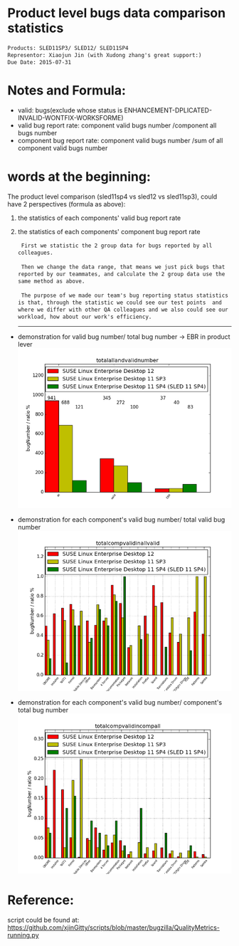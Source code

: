 Product level bugs data comparison statistics
===



    Products: SLED11SP3/ SLED12/ SLED11SP4  
    Representor: Xiaojun Jin (with Xudong zhang's great support:)
    Due Date: 2015-07-31    

Notes and Formula:
===
+ valid: bugs(exclude whose status is ENHANCEMENT-DPLICATED-INVALID-WONTFIX-WORKSFORME)
+ valid bug report rate: component valid bugs number /component all bugs number
+ component bug report rate: component valid bugs number /sum of all component valid bugs number

words at the beginning:
===
The product level comparison (sled11sp4 vs sled12 vs sled11sp3), could have 2 perspectives (formula as above):
1. the statistics of each components' valid bug report rate 
2. the statistics of each components' component bug report rate

        First we statistic the 2 group data for bugs reported by all colleagues.

        Then we change the data range, that means we just pick bugs that reported by our teammates, and calculate the 2 group data use the same method as above.

        The purpose of we made our team's bug reporting status statistics is that, through the statistic we could see our test points  and where we differ with other QA colleagues and we also could see our workload, how about our work's efficiency.    
    
    ---------

+ demonstration for valid bug number/ total bug number -> EBR in product lever
![](https://github.com/xjinGitty/scripts/blob/master/bugzilla/totalallandvalidnumber.png?raw=true)

+ demonstration for each component's valid bug number/ total valid bug number
![](https://github.com/xjinGitty/scripts/blob/master/bugzilla/totalcompvalidinallvalid.png?raw=true)

+ demonstration for each component's valid bug number/ component's total bug number
![](https://github.com/xjinGitty/scripts/blob/master/bugzilla/totalcompvalidincompall.png?raw=true)


Reference:
===
script could be found at: 
https://github.com/xjinGitty/scripts/blob/master/bugzilla/QualityMetrics-running.py

